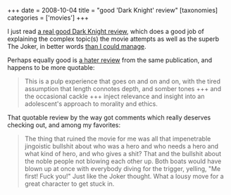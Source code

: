 +++
date = 2008-10-04
title = "good 'Dark Knight' review"
[taxonomies]
categories = ['movies']
+++

I just read [a real good Dark Knight review], which does a good job of
explaining the complex topic(s) the movie attempts as well as the superb
The Joker, in better words [than I could manage].

Perhaps equally good is [a hater review] from the same publication, and
happens to be more quotable:

> This is a pulp experience that goes on and on and on, with the tired
> assumption that length connotes depth, and somber tones +++ and the
> occasional cackle +++ inject relevance and insight into an
> adolescent's approach to morality and ethics.

That quotable review by the way got comments which really deserves
checking out, and among my favorites:

> The thing that ruined the movie for me was all that impenetrable
> jingoistic bullshit about who was a hero and who needs a hero and what
> kind of hero, and who gives a shit? That and the bullshit about the
> noble people not blowing each other up. Both boats would have blown up
> at once with everybody diving for the trigger, yelling, "Me first!
> Fuck you!" Just like the Joker thought. What a lousy move for a great
> character to get stuck in.

  [a real good Dark Knight review]: http://www.ruthlessreviews.com/742/dark-knight-the
  [than I could manage]: http://tshepang.net/the-dark-knight-2008
  [a hater review]: http://www.ruthlessreviews.com/746/dark-knight-the-2
